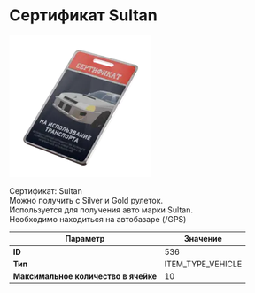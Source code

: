 # Сертификат Sultan

![Item Image](../img/536.webp?raw=true)

Сертификат: Sultan<br>Можно получить с Silver и Gold рулеток.<br>Используется для получения авто марки Sultan.<br>Необходимо находиться на автобазаре (/GPS)


| Параметр | Значение |
|----------|----------|
| **ID** | 536 |
| **Тип** | ITEM_TYPE_VEHICLE |
| **Максимальное количество в ячейке** | 10 |

